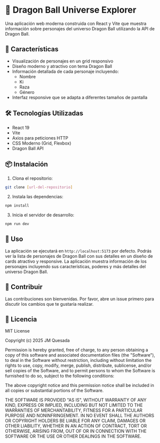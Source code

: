 # 🐉 Dragon Ball Universe Explorer

Una aplicación web moderna construida con React y Vite que muestra información sobre personajes del universo Dragon Ball utilizando la API de Dragon Ball.

## 🚀 Características

- Visualización de personajes en un grid responsivo
- Diseño moderno y atractivo con tema Dragon Ball
- Información detallada de cada personaje incluyendo:
  - Nombre
  - Ki
  - Raza
  - Género
- Interfaz responsive que se adapta a diferentes tamaños de pantalla

## 🛠️ Tecnologías Utilizadas

- React 19
- Vite
- Axios para peticiones HTTP
- CSS Moderno (Grid, Flexbox)
- Dragon Ball API

## 📦 Instalación

1. Clona el repositorio:
```bash
git clone [url-del-repositorio]
```

2. Instala las dependencias:
```bash
npm install
```

3. Inicia el servidor de desarrollo:
```bash
npm run dev
```

## 🔧 Uso

La aplicación se ejecutará en `http://localhost:5173` por defecto. Podrás ver la lista de personajes de Dragon Ball con sus detalles en un diseño de cards atractivo y responsive. La aplicación muestra información de los personajes incluyendo sus características, poderes y más detalles del universo Dragon Ball.

## 🤝 Contribuir

Las contribuciones son bienvenidas. Por favor, abre un issue primero para discutir los cambios que te gustaría realizar.

## 📄 Licencia

MIT License

Copyright (c) 2025 JM Quesada

Permission is hereby granted, free of charge, to any person obtaining a copy
of this software and associated documentation files (the "Software"), to deal
in the Software without restriction, including without limitation the rights
to use, copy, modify, merge, publish, distribute, sublicense, and/or sell
copies of the Software, and to permit persons to whom the Software is
furnished to do so, subject to the following conditions:

The above copyright notice and this permission notice shall be included in all
copies or substantial portions of the Software.

THE SOFTWARE IS PROVIDED "AS IS", WITHOUT WARRANTY OF ANY KIND, EXPRESS OR
IMPLIED, INCLUDING BUT NOT LIMITED TO THE WARRANTIES OF MERCHANTABILITY,
FITNESS FOR A PARTICULAR PURPOSE AND NONINFRINGEMENT. IN NO EVENT SHALL THE
AUTHORS OR COPYRIGHT HOLDERS BE LIABLE FOR ANY CLAIM, DAMAGES OR OTHER
LIABILITY, WHETHER IN AN ACTION OF CONTRACT, TORT OR OTHERWISE, ARISING FROM,
OUT OF OR IN CONNECTION WITH THE SOFTWARE OR THE USE OR OTHER DEALINGS IN THE
SOFTWARE.
